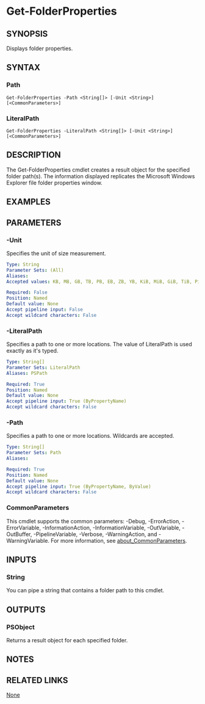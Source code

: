 ﻿---
external help file: PoshToolbox-help.xml
Module Name: PoshToolbox
online version: https://github.com/PoshAJ/PoshToolbox/blob/main/docs/Get-FolderProperties.md
schema: 2.0.0
---

# Get-FolderProperties

## SYNOPSIS
Displays folder properties.

## SYNTAX

### Path
```
Get-FolderProperties -Path <String[]> [-Unit <String>] [<CommonParameters>]
```

### LiteralPath
```
Get-FolderProperties -LiteralPath <String[]> [-Unit <String>] [<CommonParameters>]
```

## DESCRIPTION
The Get-FolderProperties cmdlet creates a result object for the specified folder path(s). The information displayed replicates the Microsoft Windows Explorer file folder properties window.

## EXAMPLES

## PARAMETERS

### -Unit
Specifies the unit of size measurement.

```yaml
Type: String
Parameter Sets: (All)
Aliases:
Accepted values: KB, MB, GB, TB, PB, EB, ZB, YB, KiB, MiB, GiB, TiB, PiB, EiB, ZiB, YiB

Required: False
Position: Named
Default value: None
Accept pipeline input: False
Accept wildcard characters: False
```

### -LiteralPath
Specifies a path to one or more locations. The value of LiteralPath is used exactly as it's typed.

```yaml
Type: String[]
Parameter Sets: LiteralPath
Aliases: PSPath

Required: True
Position: Named
Default value: None
Accept pipeline input: True (ByPropertyName)
Accept wildcard characters: False
```

### -Path
Specifies a path to one or more locations. Wildcards are accepted.

```yaml
Type: String[]
Parameter Sets: Path
Aliases:

Required: True
Position: Named
Default value: None
Accept pipeline input: True (ByPropertyName, ByValue)
Accept wildcard characters: False
```

### CommonParameters
This cmdlet supports the common parameters: -Debug, -ErrorAction, -ErrorVariable, -InformationAction, -InformationVariable, -OutVariable, -OutBuffer, -PipelineVariable, -Verbose, -WarningAction, and -WarningVariable. For more information, see [about_CommonParameters](http://go.microsoft.com/fwlink/?LinkID=113216).

## INPUTS

### String
You can pipe a string that contains a folder path to this cmdlet.

## OUTPUTS

### PSObject
Returns a result object for each specified folder.

## NOTES

## RELATED LINKS

[None]()
